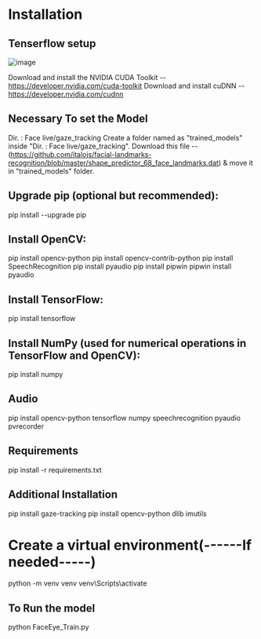 # Installation

## Tenserflow setup

![image](https://github.com/user-attachments/assets/948f95d8-2636-46fd-aedd-96a6976a6120)

Download and install the NVIDIA CUDA Toolkit --  https://developer.nvidia.com/cuda-toolkit
Download and install cuDNN --  https://developer.nvidia.com/cudnn

## Necessary To set the Model
Dir. : Face live/gaze_tracking
Create a folder named as "trained_models" inside "Dir. : Face live/gaze_tracking".
Download this file -- (https://github.com/italojs/facial-landmarks-recognition/blob/master/shape_predictor_68_face_landmarks.dat)
& move it in "trained_models" folder.

## Upgrade pip (optional but recommended):
pip install --upgrade pip

## Install OpenCV:
pip install opencv-python
pip install opencv-contrib-python
pip install SpeechRecognition
pip install pyaudio
pip install pipwin
pipwin install pyaudio


## Install TensorFlow:
pip install tensorflow

## Install NumPy (used for numerical operations in TensorFlow and OpenCV):
pip install numpy

## Audio
pip install opencv-python tensorflow numpy speechrecognition pyaudio pvrecorder

## Requirements
pip install -r requirements.txt

## Additional Installation
pip install gaze-tracking
pip install opencv-python dlib imutils

# Create a virtual environment(------If needed-----)
python -m venv venv
venv\Scripts\activate

## To Run the model
python FaceEye_Train.py

































































<!-- # To create dataset Run :
python data.py

# To Train and Extract the model Run :
python train.py

# To predict the realtime face liveness
python prediction.py -->
